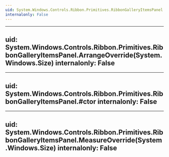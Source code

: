 ```yaml
---
uid: System.Windows.Controls.Ribbon.Primitives.RibbonGalleryItemsPanel
internalonly: False
---
```


---
uid: System.Windows.Controls.Ribbon.Primitives.RibbonGalleryItemsPanel.ArrangeOverride(System.Windows.Size)
internalonly: False
---

---
uid: System.Windows.Controls.Ribbon.Primitives.RibbonGalleryItemsPanel.#ctor
internalonly: False
---

---
uid: System.Windows.Controls.Ribbon.Primitives.RibbonGalleryItemsPanel.MeasureOverride(System.Windows.Size)
internalonly: False
---
